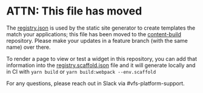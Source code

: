 # ATTN: This file has moved

The [registry.json](https://github.com/department-of-veterans-affairs/content-build/blob/master/src/applications/registry.json) is used by the static site generator to create templates the match your applications; this file has been moved to the [content-build](https://github.com/department-of-veterans-affairs/content-build/) repository. Please make your updates in a feature branch (with the same name) over there.

To render a page to view or test a widget in this repository, you can add that information into the [registry.scaffold.json](https://github.com/department-of-veterans-affairs/vets-website/blob/master/src/applications/registry.scaffold.json) file and it will generate locally and in CI with `yarn build` or `yarn build:webpack --env.scaffold`

For any questions, please reach out in Slack via #vfs-platform-support.
